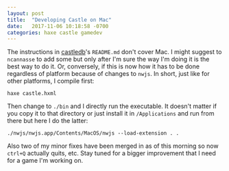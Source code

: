 ```yaml
---
layout: post
title:  "Developing Castle on Mac"
date:   2017-11-06 10:18:58 -0700
categories: haxe castle gamedev 
---
```

The instructions in [castledb](https://github.com/ncannasse/castle)'s `README.md` don't cover Mac. I might suggest to `ncannasse` to add some but only after I'm sure the way I'm doing it is the best way to do it. Or, conversely, if this is now how it has to be done regardless of platform because of changes to `nwjs`. In short, just like for other platforms, I compile first:

    haxe castle.hxml

Then change to `./bin` and I directly run the executable. It doesn't matter if you copy it to that directory or just install it in `/Applications` and run from there but here I do the latter:

    ./nwjs/nwjs.app/Contents/MacOS/nwjs --load-extension . .

Also two of my minor fixes have been merged in as of this morning so now `ctrl+Q` actually quits, etc. Stay tuned for a bigger improvement that I need for a game I'm working on.
